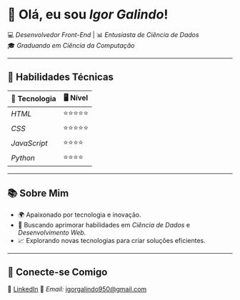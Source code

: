 # 👋 Olá, eu sou *Igor Galindo*!

💻 *Desenvolvedor Front-End* | 📊 *Entusiasta de Ciência de Dados*  
🎓 *Graduando em Ciência da Computação*  

---

## 🚀 Habilidades Técnicas

| 🔹 Tecnologia | 🖥 Nível |
|-------------|---------|
| *HTML* | ⭐⭐⭐⭐⭐ |
| *CSS* | ⭐⭐⭐⭐⭐ |
| *JavaScript* | ⭐⭐⭐⭐ |
| *Python* | ⭐⭐⭐⭐ |

---

## 📚 Sobre Mim

- 🌍 Apaixonado por tecnologia e inovação.  
- 🎯 Buscando aprimorar habilidades em *Ciência de Dados* e *Desenvolvimento Web*.  
- 📈 Explorando novas tecnologias para criar soluções eficientes.  

---

## 📩 Conecte-se Comigo

🔗 [LinkedIn](https://www.linkedin.com/in/igor-galindo/) 📧 *Email:* igorgalindo950@gmail.com

